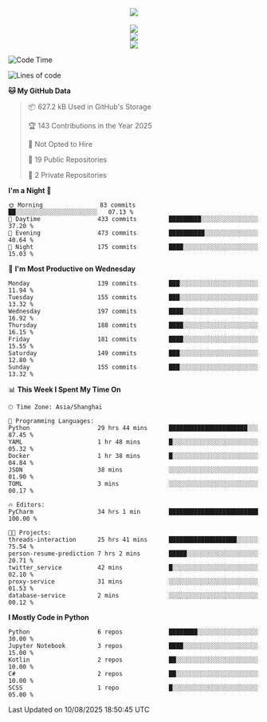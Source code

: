 <div align="center">
  <img src="https://readme-typing-svg.demolab.com?font=Zhi+Mang+Xing&size=40&pause=1000&color=000000&center=true&vCenter=true&lines=Baymax%E5%B0%8F%E6%8C%AF;Hello%20World"/><br/>
  <br/>
  <img src="https://skillicons.dev/icons?i=java,kotlin,python,c,cpp,html,css,javascript" /><br/>
  <img src="https://skillicons.dev/icons?i=spring,vue,pytorch,maven,gradle,mysql,sqlite,linux" /><br/>
  <img src="https://skillicons.dev/icons?i=idea,pycharm,webstorm,androidstudio,vscode,git,vim,md" /><br/>
</div>

<!--START_SECTION:waka-->
![Code Time](http://img.shields.io/badge/Code%20Time-1%2C257%20hrs%2034%20mins-blue)

![Lines of code](https://img.shields.io/badge/From%20Hello%20World%20I%27ve%20Written-6.1%20million%20lines%20of%20code-blue)

**🐱 My GitHub Data** 

> 📦 627.2 kB Used in GitHub's Storage 
 > 
> 🏆 143 Contributions in the Year 2025
 > 
> 🚫 Not Opted to Hire
 > 
> 📜 19 Public Repositories 
 > 
> 🔑 2 Private Repositories 
 > 
**I'm a Night 🦉** 

```text
🌞 Morning                83 commits          ██░░░░░░░░░░░░░░░░░░░░░░░   07.13 % 
🌆 Daytime                433 commits         █████████░░░░░░░░░░░░░░░░   37.20 % 
🌃 Evening                473 commits         ██████████░░░░░░░░░░░░░░░   40.64 % 
🌙 Night                  175 commits         ████░░░░░░░░░░░░░░░░░░░░░   15.03 % 
```
📅 **I'm Most Productive on Wednesday** 

```text
Monday                   139 commits         ███░░░░░░░░░░░░░░░░░░░░░░   11.94 % 
Tuesday                  155 commits         ███░░░░░░░░░░░░░░░░░░░░░░   13.32 % 
Wednesday                197 commits         ████░░░░░░░░░░░░░░░░░░░░░   16.92 % 
Thursday                 188 commits         ████░░░░░░░░░░░░░░░░░░░░░   16.15 % 
Friday                   181 commits         ████░░░░░░░░░░░░░░░░░░░░░   15.55 % 
Saturday                 149 commits         ███░░░░░░░░░░░░░░░░░░░░░░   12.80 % 
Sunday                   155 commits         ███░░░░░░░░░░░░░░░░░░░░░░   13.32 % 
```


📊 **This Week I Spent My Time On** 

```text
🕑︎ Time Zone: Asia/Shanghai

💬 Programming Languages: 
Python                   29 hrs 44 mins      ██████████████████████░░░   87.45 % 
YAML                     1 hr 48 mins        █░░░░░░░░░░░░░░░░░░░░░░░░   05.32 % 
Docker                   1 hr 38 mins        █░░░░░░░░░░░░░░░░░░░░░░░░   04.84 % 
JSON                     38 mins             ░░░░░░░░░░░░░░░░░░░░░░░░░   01.90 % 
TOML                     3 mins              ░░░░░░░░░░░░░░░░░░░░░░░░░   00.17 % 

🔥 Editors: 
PyCharm                  34 hrs 1 min        █████████████████████████   100.00 % 

🐱‍💻 Projects: 
threads-interaction      25 hrs 41 mins      ███████████████████░░░░░░   75.54 % 
person-resume-prediction 7 hrs 2 mins        █████░░░░░░░░░░░░░░░░░░░░   20.71 % 
twitter_service          42 mins             █░░░░░░░░░░░░░░░░░░░░░░░░   02.10 % 
proxy-service            31 mins             ░░░░░░░░░░░░░░░░░░░░░░░░░   01.53 % 
database-service         2 mins              ░░░░░░░░░░░░░░░░░░░░░░░░░   00.12 % 
```

**I Mostly Code in Python** 

```text
Python                   6 repos             ████████░░░░░░░░░░░░░░░░░   30.00 % 
Jupyter Notebook         3 repos             ████░░░░░░░░░░░░░░░░░░░░░   15.00 % 
Kotlin                   2 repos             ██░░░░░░░░░░░░░░░░░░░░░░░   10.00 % 
C#                       2 repos             ██░░░░░░░░░░░░░░░░░░░░░░░   10.00 % 
SCSS                     1 repo              █░░░░░░░░░░░░░░░░░░░░░░░░   05.00 % 
```




 Last Updated on 10/08/2025 18:50:45 UTC
<!--END_SECTION:waka-->





